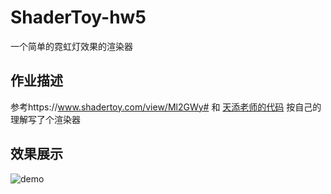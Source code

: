 # ShaderToy-hw5
一个简单的霓虹灯效果的渲染器

## 作业描述
参考https://www.shadertoy.com/view/Ml2GWy# 和 [天添老师的代码](https://github.com/taichiCourse01/--Shadertoys/blob/master/quiz/quiz_fractal_tiling_tiantian.py) 按自己的理解写了个渲染器

## 效果展示

![demo](hw5.gif)
